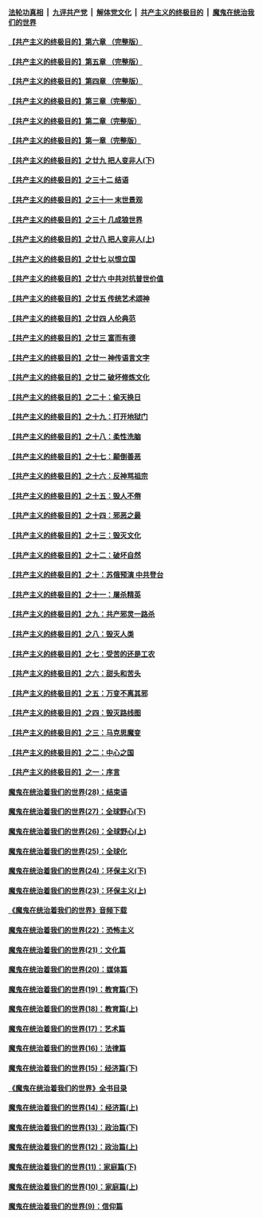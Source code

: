 

####  [法轮功真相](../../../../basic/blob/master/README.md?t=04191601) &nbsp;|&nbsp; [九评共产党](../../../../9ping.md/blob/master/README.md?t=04191601) &nbsp;|&nbsp; [解体党文化](../../../../jtdwh.md/blob/master/README.md?t=04191601)  &nbsp;|&nbsp; [共产主义的终极目的](../../../../gczydzjmd.md/blob/master/README.md?t=04191601) &nbsp;|&nbsp; [魔鬼在统治我们的世界](../../../../mgztzwmdsj.md/blob/master/README.md?t=04191601) 

#### [【共产主义的终极目的】第六章 （完整版）](../pages/nsc422/n11428913.md?t=04191601) 

#### [【共产主义的终极目的】第五章 （完整版）](../pages/nsc422/n11428912.md?t=04191601) 

#### [【共产主义的终极目的】第四章 （完整版）](../pages/nsc422/n11428907.md?t=04191601) 

#### [【共产主义的终极目的】第三章（完整版）](../pages/nsc422/n11428848.md?t=04191601) 

#### [【共产主义的终极目的】第二章（完整版）](../pages/nsc422/n11428831.md?t=04191601) 

#### [【共产主义的终极目的】第一章（完整版）](../pages/nsc422/n11417651.md?t=04191601) 

#### [【共产主义的终极目的】之廿九 把人变非人(下)](../pages/nsc422/n11344140.md?t=04191601) 

#### [【共产主义的终极目的】之三十二 结语](../pages/nsc422/n11360535.md?t=04191601) 

#### [【共产主义的终极目的】之三十一 末世景观](../pages/nsc422/n11351129.md?t=04191601) 

#### [【共产主义的终极目的】之三十 几成狼世界](../pages/nsc422/n11348280.md?t=04191601) 

#### [【共产主义的终极目的】之廿八 把人变非人(上)](../pages/nsc422/n11340492.md?t=04191601) 

#### [【共产主义的终极目的】之廿七 以恨立国](../pages/nsc422/n11336944.md?t=04191601) 

#### [【共产主义的终极目的】之廿六 中共对抗普世价值](../pages/nsc422/n11324785.md?t=04191601) 

#### [【共产主义的终极目的】之廿五 传统艺术颂神](../pages/nsc422/n11296396.md?t=04191601) 

#### [【共产主义的终极目的】之廿四 人伦典范](../pages/nsc422/n11296397.md?t=04191601) 

#### [【共产主义的终极目的】之廿三 富而有德](../pages/nsc422/n11283598.md?t=04191601) 

#### [【共产主义的终极目的】之廿一 神传语言文字](../pages/nsc422/n11263265.md?t=04191601) 

#### [【共产主义的终极目的】之廿二 破坏修炼文化](../pages/nsc422/n11245728.md?t=04191601) 

#### [【共产主义的终极目的】之二十：偷天换日](../pages/nsc422/n11238846.md?t=04191601) 

#### [【共产主义的终极目的】之十九：打开地狱门](../pages/nsc422/n11206376.md?t=04191601) 

#### [【共产主义的终极目的】之十八：柔性洗脑](../pages/nsc422/n11199994.md?t=04191601) 

#### [【共产主义的终极目的】之十七：颠倒善恶](../pages/nsc422/n11179782.md?t=04191601) 

#### [【共产主义的终极目的】之十六：反神骂祖宗](../pages/nsc422/n11166798.md?t=04191601) 

#### [【共产主义的终极目的】之十五：毁人不倦](../pages/nsc422/n11166792.md?t=04191601) 

#### [【共产主义的终极目的】之十四：邪恶之最](../pages/nsc422/n11150249.md?t=04191601) 

#### [【共产主义的终极目的】之十三：毁灭文化](../pages/nsc422/n11135227.md?t=04191601) 

#### [【共产主义的终极目的】之十二：破坏自然](../pages/nsc422/n11135214.md?t=04191601) 

#### [【共产主义的终极目的】之十：苏俄预演 中共登台](../pages/nsc422/n11118424.md?t=04191601) 

#### [【共产主义的终极目的】之十一：屠杀精英](../pages/nsc422/n11118442.md?t=04191601) 

#### [【共产主义的终极目的】之九：共产邪灵一路杀](../pages/nsc422/n11114139.md?t=04191601) 

#### [【共产主义的终极目的】之八：毁灭人类](../pages/nsc422/n11108503.md?t=04191601) 

#### [【共产主义的终极目的】之七：受苦的还是工农](../pages/nsc422/n11101809.md?t=04191601) 

#### [【共产主义的终极目的】之六：甜头和苦头](../pages/nsc422/n11096971.md?t=04191601) 

#### [【共产主义的终极目的】之五：万变不离其邪](../pages/nsc422/n11091285.md?t=04191601) 

#### [【共产主义的终极目的】之四：毁灭路线图](../pages/nsc422/n11086284.md?t=04191601) 

#### [【共产主义的终极目的】之三：马克思魔变](../pages/nsc422/n11061941.md?t=04191601) 

#### [【共产主义的终极目的】之二：中心之国](../pages/nsc422/n11047728.md?t=04191601) 

#### [【共产主义的终极目的】之一：序言](../pages/nsc422/n11086077.md?t=04191601) 

#### [魔鬼在统治着我们的世界(28)：结束语](../pages/nsc422/n10936246.md?t=04191601) 

#### [魔鬼在统治着我们的世界(27)：全球野心(下)](../pages/nsc422/n10928319.md?t=04191601) 

#### [魔鬼在统治着我们的世界(26)：全球野心(上)](../pages/nsc422/n10900318.md?t=04191601) 

#### [魔鬼在统治着我们的世界(25)：全球化](../pages/nsc422/n10788205.md?t=04191601) 

#### [魔鬼在统治着我们的世界(24)：环保主义(下)](../pages/nsc422/n10695307.md?t=04191601) 

#### [魔鬼在统治着我们的世界(23)：环保主义(上)](../pages/nsc422/n10688613.md?t=04191601) 

#### [《魔鬼在统治着我们的世界》音频下载](../pages/nsc422/n10635553.md?t=04191601) 

#### [魔鬼在统治着我们的世界(22)：恐怖主义](../pages/nsc422/n10614727.md?t=04191601) 

#### [魔鬼在统治着我们的世界(21)：文化篇](../pages/nsc422/n10597706.md?t=04191601) 

#### [魔鬼在统治着我们的世界(20)：媒体篇](../pages/nsc422/n10586579.md?t=04191601) 

#### [魔鬼在统治着我们的世界(19)：教育篇(下)](../pages/nsc422/n10564808.md?t=04191601) 

#### [魔鬼在统治着我们的世界(18)：教育篇(上)](../pages/nsc422/n10526970.md?t=04191601) 

#### [魔鬼在统治着我们的世界(17)：艺术篇](../pages/nsc422/n10499093.md?t=04191601) 

#### [魔鬼在统治着我们的世界(16)：法律篇](../pages/nsc422/n10485969.md?t=04191601) 

#### [魔鬼在统治着我们的世界(15)：经济篇(下)](../pages/nsc422/n10469975.md?t=04191601) 

#### [《魔鬼在统治着我们的世界》全书目录](../pages/nsc422/n10464261.md?t=04191601) 

#### [魔鬼在统治着我们的世界(14)：经济篇(上)](../pages/nsc422/n10457370.md?t=04191601) 

#### [魔鬼在统治着我们的世界(13)：政治篇(下)](../pages/nsc422/n10448270.md?t=04191601) 

#### [魔鬼在统治着我们的世界(12)：政治篇(上)](../pages/nsc422/n10444576.md?t=04191601) 

#### [魔鬼在统治着我们的世界(11)：家庭篇(下)](../pages/nsc422/n10440961.md?t=04191601) 

#### [魔鬼在统治着我们的世界(10)：家庭篇(上)](../pages/nsc422/n10435448.md?t=04191601) 

#### [魔鬼在统治着我们的世界(9)：信仰篇](../pages/nsc422/n10432159.md?t=04191601) 

